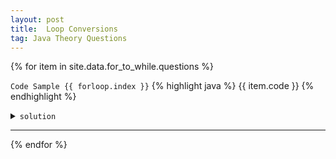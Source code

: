 ```yaml
---
layout: post
title:  Loop Conversions
tag: Java Theory Questions 
---
```


{% for item in site.data.for_to_while.questions %}

<code>Code Sample {{ forloop.index }}</code>
{% highlight java %}
{{ item.code }}
{% endhighlight %}

<!--- answer --->
<details>
    <summary><code>solution</code></summary>
    <p>
    	{% highlight java %}
        {% if item.converted == null %}
            //{{ site.pending }}
        {% else %}
            {{ item.converted }}
        {% endif %}
        {% endhighlight %}
    </p>
</details>
<hr>
{% endfor %}